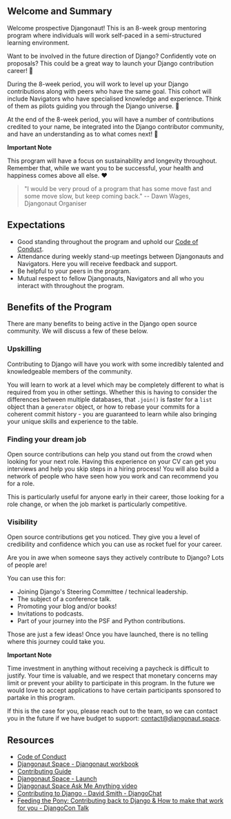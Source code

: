 ## Welcome and Summary

Welcome prospective Djangonaut! 
This is an 8-week group mentoring program where individuals will work self-paced in a 
semi-structured learning environment.

Want to be involved in the future direction of Django? Confidently vote on proposals? 
This could be a great way to launch your Django contribution career! :rocket:

During the 8-week period, you will work to level up your Django contributions 
along with peers who have the same goal. This cohort will include Navigators who have 
specialised knowledge and experience. Think of them as pilots guiding you through the 
Django universe. :stars:

At the end of the 8-week period, you will have a number of contributions credited 
to your name, be integrated into the Django contributor community, and have an 
understanding as to what comes next! :muscle:

**Important Note** 

This program will have a focus on sustainability and longevity throughout. 
Remember that, while we want you to be successful, your health and happiness comes 
above all else. :heart:

> "I would be very proud of a program that has some move fast and some move slow, 
> but keep coming back." -- Dawn Wages, Djangonaut Organiser


## Expectations

- Good standing throughout the program and uphold our [Code of Conduct](CODE_OF_CONDUCT.md).
- Attendance during weekly stand-up meetings between Djangonauts and Navigators. 
  Here you will receive feedback and support.
- Be helpful to your peers in the program.
- Mutual respect to fellow Djangonauts, Navigators and all who you interact with 
  throughout the program.
  

## Benefits of the Program

There are many benefits to being active in the Django open source community. We will 
discuss a few of these below.

### Upskilling

Contributing to Django will have you work with some incredibly talented and 
knowledgeable members of the community. 

You will learn to work at a level which may be completely different to what is 
required from you in other settings. Whether this is having to consider the 
differences between multiple databases, that `.join()` is faster for a `list` object 
than a `generator` object, or how to rebase your commits for a coherent commit 
history - you are guaranteed to learn while also bringing your unique skills and 
experience to the table.

### Finding your dream job

Open source contributions can help you stand out from the crowd when looking for 
your next role. Having this experience on your CV can get you interviews and help 
you skip steps in a hiring process! You will also build a network of people who have 
seen how you work and can recommend you for a role.

This is particularly useful for anyone early in their career, those looking for a 
role change, or when the job market is particularly competitive.

### Visibility

Open source contributions get you noticed. They give you a level of credibility and 
confidence which you can use as rocket fuel for your career.

Are you in awe when someone says they actively contribute to Django? Lots of people 
are! 

You can use this for:

- Joining Django's Steering Committee / technical leadership.
- The subject of a conference talk.
- Promoting your blog and/or books!
- Invitations to podcasts.
- Part of your journey into the PSF and Python contributions.

Those are just a few ideas! Once you have launched, there is no telling where this 
journey could take you.


**Important Note**

Time investment in anything without receiving a paycheck is difficult to justify. 
Your time is valuable, and we respect that monetary concerns may limit or prevent 
your ability to participate in this program. In the future we would love to accept 
applications to have certain participants sponsored to partake in this program. 

If this is the case for you, please reach out to the team, so we can contact you in 
the future if we have budget to support: 
[contact@djangonaut.space](mailto:contact@djangonaut.space).


## Resources

- [Code of Conduct](CODE_OF_CONDUCT.md)
- [Djangonaut Space - Djangonaut workbook](https://djangonaut.space/resource/djangonaut-workbook/)
- [Contributing Guide](https://docs.djangoproject.com/en/dev/internals/contributing/)
- [Djangonaut Space - Launch](https://www.youtube.com/watch?v=SO5GGTZYK70)
- [Djangonaut Space Ask Me Anything video](https://youtu.be/6bjCIOCpdM4)
- [Contributing to Django - David Smith - DjangoChat](
  https://djangochat.com/episodes/contributing-to-django-david-smith)
- [Feeding the Pony: Contributing back to Django & How to make that work for you - 
  DjangoCon Talk](https://www.youtube.com/watch?v=F4StlMFb5Ms)
